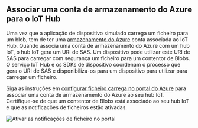 ## <a name="associate-an-azure-storage-account-to-iot-hub"></a>Associar uma conta de armazenamento do Azure para o IoT Hub

Uma vez que a aplicação de dispositivo simulado carrega um ficheiro para um blob, tem de ter uma [armazenamento do Azure](../articles/storage/common/storage-create-storage-account.md#create-a-storage-account) conta associada ao IoT Hub. Quando associa uma conta de armazenamento do Azure com um hub IoT, o hub IoT gera um URI de SAS. Um dispositivo pode utilizar este URI de SAS para carregar com segurança um ficheiro para um contentor de Blobs. O serviço IoT Hub e os SDKs de dispositivo coordenam o processo que gera o URI de SAS e disponibiliza-os para um dispositivo para utilizar para carregar um ficheiro.

Siga as instruções em [configurar ficheiro carrega no portal do Azure](../articles/iot-hub/iot-hub-configure-file-upload.md) para associar uma conta de armazenamento do Azure ao seu hub IoT. Certifique-se de que um contentor de Blobs está associado ao seu hub IoT e que as notificações de ficheiros estão ativadas.

![Ativar as notificações de ficheiro no portal](media/iot-hub-associate-storage/enable-file-notifications.png)